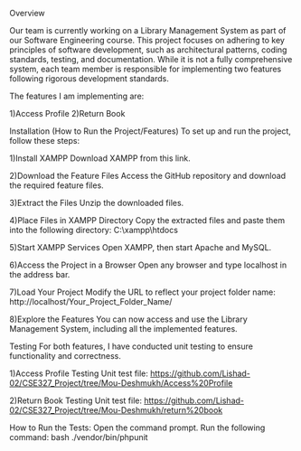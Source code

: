 Overview

Our team is currently working on a Library Management System as part of our Software Engineering course. This project focuses on adhering to key principles of software development, such as architectural patterns, coding standards, testing, and documentation. While it is not a fully comprehensive system, each team member is responsible for implementing two features following rigorous development standards.

The features I am implementing are:

1)Access Profile
2)Return Book

Installation (How to Run the Project/Features)
To set up and run the project, follow these steps:

1)Install XAMPP
Download XAMPP from this link.

2)Download the Feature Files
Access the GitHub repository and download the required feature files.

3)Extract the Files
Unzip the downloaded files.

4)Place Files in XAMPP Directory
Copy the extracted files and paste them into the following directory:
C:\xampp\htdocs

5)Start XAMPP Services
Open XAMPP, then start Apache and MySQL.

6)Access the Project in a Browser
Open any browser and type localhost in the address bar.

7)Load Your Project
Modify the URL to reflect your project folder name:
http://localhost/Your_Project_Folder_Name/

8)Explore the Features
You can now access and use the Library Management System, including all the implemented features.


Testing
For both features, I have conducted unit testing to ensure functionality and correctness.

1)Access Profile Testing
Unit test file: https://github.com/Lishad-02/CSE327_Project/tree/Mou-Deshmukh/Access%20Profile

2)Return Book Testing
Unit test file: https://github.com/Lishad-02/CSE327_Project/tree/Mou-Deshmukh/return%20book

How to Run the Tests:
Open the command prompt.
Run the following command:
bash
./vendor/bin/phpunit  

